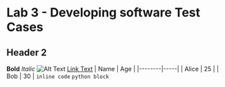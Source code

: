 # Lab 3 - Developing software Test Cases 
## Header 2
**Bold**
*Italic*
![Alt Text](image-url)
[Link Text](https://example.com)
| Name   | Age |
|--------|-----|
| Alice  | 25  |
| Bob    | 30  |
`inline code`
```python block```
